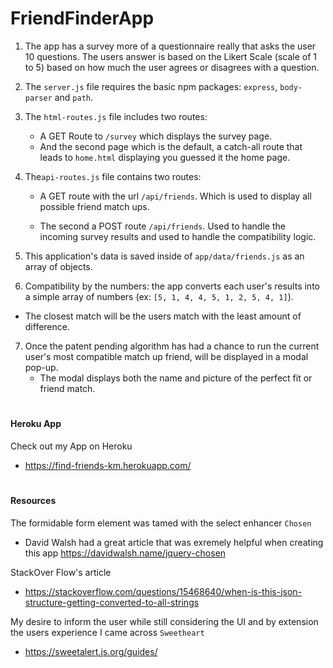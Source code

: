 # <h1>FriendFinderApp

1. The app has a survey more of a questionnaire really that asks the user 10 questions. The users answer is based on the Likert Scale (scale of 1 to 5) based on how much the user agrees or disagrees with a question.

2. The `server.js` file requires the basic npm packages: `express`, `body-parser` and `path`.

3. The `html-routes.js` file includes two routes:

   * A GET Route to `/survey` which  displays the survey page.
   * And the second page which is the default, a catch-all route that leads to `home.html` displaying you guessed it the home page.

4. The`api-routes.js` file contains two routes:

   * A GET route with the url `/api/friends`. Which is used to display all possible friend match ups.

   * The second a POST route `/api/friends`. Used to handle the incoming survey results and used to handle the compatibility logic.

5. This application's data is saved inside of `app/data/friends.js` as an array of objects.

6. Compatibility by the numbers: the app converts each user's results into a simple array of numbers (ex: `[5, 1, 4, 4, 5, 1, 2, 5, 4, 1]`).
 * The closest match will be the users match with the least amount of difference.

7. Once the patent pending algorithm has had a chance to run the current user's most compatible match up friend, will be displayed in a modal pop-up.
   * The modal displays both the name and picture of the perfect fit or friend match.

# <h4> Heroku App
Check out my App on Heroku
* https://find-friends-km.herokuapp.com/

# <h4>Resources
The formidable form element was tamed with the select enhancer `Chosen`
* David Walsh had a great article that was exremely helpful when creating this app https://davidwalsh.name/jquery-chosen

StackOver Flow's article
* https://stackoverflow.com/questions/15468640/when-is-this-json-structure-getting-converted-to-all-strings

My desire to inform the user while still considering the UI and by extension the users experience I came across `Sweetheart`
*  https://sweetalert.js.org/guides/
